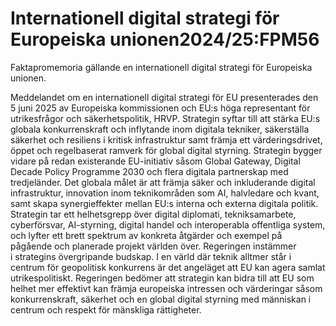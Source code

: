 # Internationell digital strategi för Europeiska unionen2024/25:FPM56

Faktapromemoria gällande en internationell digital strategi för Europeiska unionen.

Meddelandet om en internationell digital strategi för EU presenterades den 5 juni 2025 av Europeiska kommissionen och EU:s höga representant för utrikesfrågor och säkerhetspolitik, HRVP. Strategin syftar till att stärka EU:s globala konkurrenskraft och inflytande inom digitala tekniker, säkerställa säkerhet och resiliens i kritisk infrastruktur samt främja ett värderingsdrivet, öppet och regelbaserat ramverk för global digital styrning. Strategin bygger vidare på redan existerande EU-initiativ såsom Global Gateway, Digital Decade Policy Programme 2030 och flera digitala partnerskap med tredjeländer. Det globala målet är att främja säker och inkluderande digital infrastruktur, innovation inom teknikområden som AI, halvledare och kvant, samt skapa synergieffekter mellan EU:s interna och externa digitala politik. Strategin tar ett helhetsgrepp över digital diplomati, tekniksamarbete, cyberförsvar, AI-styrning, digital handel och interoperabla offentliga system, och lyfter ett brett spektrum av konkreta åtgärder och exempel på pågående och planerade projekt världen över. Regeringen instämmer i strategins övergripande budskap. I en värld där teknik alltmer står i centrum för geopolitisk konkurrens är det angeläget att EU kan agera samlat utrikespolitiskt. Regeringen bedömer att strategin kan bidra till att EU som helhet mer effektivt kan främja europeiska intressen och värderingar såsom konkurrenskraft, säkerhet och en global digital styrning med människan i centrum och respekt för mänskliga rättigheter.

